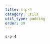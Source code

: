```yaml
---
title: s-p-4
category: utils
util_type: padding
order: 39
---
```

<div class="s-p-4">
  <code>s-p-4</code>
</div>